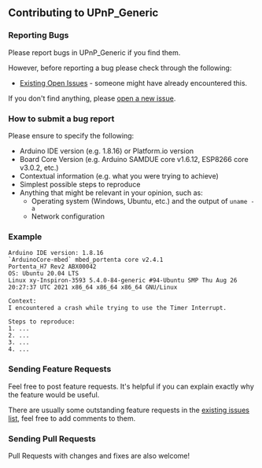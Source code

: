 ## Contributing to UPnP_Generic

### Reporting Bugs

Please report bugs in UPnP_Generic if you find them.

However, before reporting a bug please check through the following:

* [Existing Open Issues](https://github.com/khoih-prog/UPnP_Generic/issues) - someone might have already encountered this.

If you don't find anything, please [open a new issue](https://github.com/khoih-prog/UPnP_Generic/issues/new).

### How to submit a bug report

Please ensure to specify the following:

* Arduino IDE version (e.g. 1.8.16) or Platform.io version
* Board Core Version (e.g. Arduino SAMDUE core v1.6.12, ESP8266 core v3.0.2, etc.)
* Contextual information (e.g. what you were trying to achieve)
* Simplest possible steps to reproduce
* Anything that might be relevant in your opinion, such as:
  * Operating system (Windows, Ubuntu, etc.) and the output of `uname -a`
  * Network configuration


### Example

```
Arduino IDE version: 1.8.16
`ArduinoCore-mbed` mbed_portenta core v2.4.1
Portenta_H7 Rev2 ABX00042
OS: Ubuntu 20.04 LTS
Linux xy-Inspiron-3593 5.4.0-84-generic #94-Ubuntu SMP Thu Aug 26 20:27:37 UTC 2021 x86_64 x86_64 x86_64 GNU/Linux

Context:
I encountered a crash while trying to use the Timer Interrupt.

Steps to reproduce:
1. ...
2. ...
3. ...
4. ...
```

### Sending Feature Requests

Feel free to post feature requests. It's helpful if you can explain exactly why the feature would be useful.

There are usually some outstanding feature requests in the [existing issues list](https://github.com/khoih-prog/UPnP_Generic/issues?q=is%3Aopen+is%3Aissue+label%3Aenhancement), feel free to add comments to them.

### Sending Pull Requests

Pull Requests with changes and fixes are also welcome!
